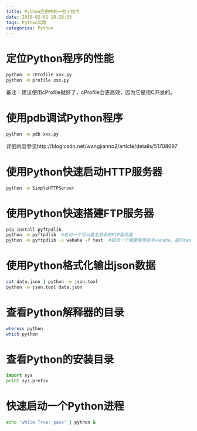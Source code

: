 ```yaml
---
title: Python应用中的一些小技巧
date: 2018-02-02 18:29:33
tags: Python实践
categories: Python
---
```


# 定位Python程序的性能

```bash
python -m cProfile xxx.py
python -m profile xxx.py
```

备注：建议使用cProfile就好了，cProfile会更高效，因为它是用C开发的。

# 使用pdb调试Python程序

```bash
python -m pdb xxx.py
```

详细内容参见http://blog.csdn.net/wangjianno2/article/details/51708697

# 使用Python快速启动HTTP服务器

```bash
python -m SimpleHTTPServer
```

# 使用Python快速搭建FTP服务器

```bash
pip install pyftpdlib
python -m pyftpdlib  #启动一个可以匿名登录的FTP服务器
python -m pyftpdlib -u wahaha -P test  #启动一个需要使用账号wahaha，密码test登录的FTP服务器 
```

# 使用Python格式化输出json数据

```bash
cat data.json | python -m json.tool
python -m json.tool data.json
```

# 查看Python解释器的目录

```bash
whereis python
which python
```

# 查看Python的安装目录

```python
import sys
print sys.prefix
```

# 快速启动一个Python进程

```bash
echo 'while True: pass' | python &
```
